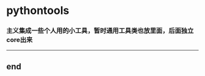 # pythontools
### 主义集成一些个人用的小工具，暂时通用工具类也放里面，后面独立core出来
----
## end

<meta http-equiv="refresh" content="3">